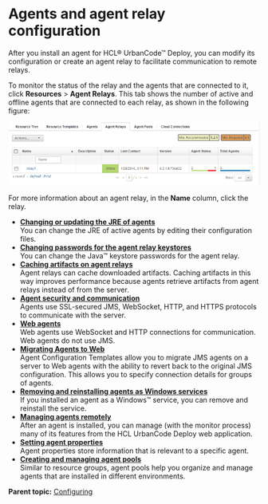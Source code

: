 # Agents and agent relay configuration

After you install an agent for HCL® UrbanCode™ Deploy, you can modify its configuration or create an agent relay to facilitate communication to remote relays.

To monitor the status of the relay and the agents that are connected to it, click **Resources** \> **Agent Relays**. This tab shows the number of active and offline agents that are connected to each relay, as shown in the following figure:

![Information about agent relays, including the number and state of connected agents](../../com.ibm.udeploy.install.doc/topics/../images/agentRelayInstall_a.gif)

For more information about an agent relay, in the **Name** column, click the relay.

-   **[Changing or updating the JRE of agents](../topics/jre_change_agent.md)**  
You can change the JRE of active agents by editing their configuration files.
-   **[Changing passwords for the agent relay keystores](../topics/keystore_agentrelay_change_password.md)**  
You can change the Java™ keystore passwords for the agent relay.
-   **[Caching artifacts on agent relays](../../com.ibm.udeploy.install.doc/topics/t_agent_relay_cache_setup.md)**  
Agent relays can cache downloaded artifacts. Caching artifacts in this way improves performance because agents retrieve artifacts from agent relays instead of from the server.
-   **[Agent security and communication](../topics/arch_agents.md)**  
Agents use SSL-secured JMS, WebSocket, HTTP, and HTTPS protocols to communicate with the server.
-   **[Web agents](../topics/web_agents.md)**  
Web agents use WebSocket and HTTP connections for communication. Web agents do not use JMS.
-   **[Migrating Agents to Web](../topics/mass_agent_migration.md)**  
Agent Configuration Templates allow you to migrate JMS agents on a server to Web agents with the ability to revert back to the original JMS configuration. This allows you to specify connection details for groups of agents.
-   **[Removing and reinstalling agents as Windows services](../topics/agent_service_windows.md)**  
If you installed an agent as a Windows™ service, you can remove and reinstall the service.
-   **[Managing agents remotely](../topics/agent_manageremote.md)**  
After an agent is installed, you can manage \(with the monitor process\) many of its features from the HCL UrbanCode Deploy web application.
-   **[Setting agent properties](../topics/agent_properties.md)**  
Agent properties store information that is relevant to a specific agent.
-   **[Creating and managing agent pools](../topics/resources_agentPools.md)**  
Similar to resource groups, agent pools help you organize and manage agents that are installed in different environments.

**Parent topic:** [Configuring](../topics/c_node_configuring.md)

